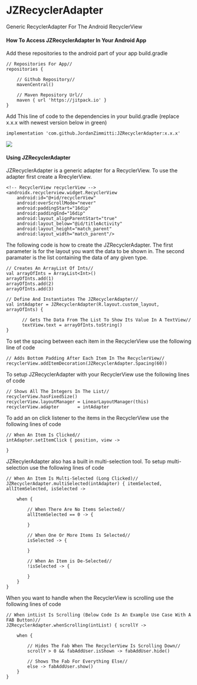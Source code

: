 # JZRecyclerAdapter
Generic RecyclerAdapter For The Android RecyclerView

#### How To Access JZRecyclerAdapter In Your Android App

Add these repositories to the android part of your app build.gradle

    // Repositories For App//
    repositories {

        // Github Repository//
        mavenCentral()

        // Maven Repository Url//
        maven { url 'https://jitpack.io' }
    }
   
Add This line of code to the dependencies in your build.gradle (replace x.x.x with newest version below in green) 

    implementation 'com.github.JordanZimmitti:JZRecyclerAdapter:x.x.x'    
[![](https://jitpack.io/v/JordanZimmitti/JZRecyclerAdapter.svg)](https://jitpack.io/#JordanZimmitti/JZRecyclerAdapter)
#### Using JZRecyclerAdapter

JZRecyclerAdapter is a generic adapter for a RecyclerView. To use the adapter first create a RrecylerView.

    <!-- RecyclerView recyclerView -->
    <androidx.recyclerview.widget.RecyclerView
        android:id="@+id/recyclerView"
        android:overScrollMode="never"
        android:paddingStart="16dip"
        android:paddingEnd="16dip"
        android:layout_alignParentStart="true"
        android:layout_below="@id/titleActivity"
        android:layout_height="match_parent"
        android:layout_width="match_parent"/>
        
The following code is how to create the JZRecyclerAdapter. The first parameter is for the layout you want the data to be shown in. The second paramater is the list containing the data of any given type.

    // Creates An ArrayList Of Ints//
    val arrayOfInts = ArrayList<Int>()
    arrayOfInts.add(1)
    arrayOfInts.add(2)
    arrayOfInts.add(3)

    // Define And Instantiates The JZRecyclerAdapter//
    val intAdapter = JZRecyclerAdapter(R.layout.custom_layout, arrayOfInts) {

          // Gets The Data From The List To Show Its Value In A TextView//
          textView.text = arrayOfInts.toString()
    }

To set the spacing between each item in the RecyclerView use the following line of code

    // Adds Bottom Padding After Each Item In The RecyclerView//
    recyclerView.addItemDecoration(JZRecyclerAdapter.Spacing(60))
    
To setup JZRecyclerAdapter with your RecyclerView use the following lines of code

    // Shows All The Integers In The List//
    recyclerView.hasFixedSize()
    recyclerView.layoutManager = LinearLayoutManager(this)
    recyclerView.adapter       = intAdapter

To add an on click listener to the items in the RecyclerView use the following lines of code

    // When An Item Is Clicked//
    intAdapter.setItemClick { position, view ->
            
    }
    
JZRecylerAdapter also has a built in multi-selection tool. To setup multi-selection use the following lines of code

    // When An Item Is Multi-Selected (Long Clicked)//
    JZRecyclerAdapter.multiSelected(intAdapter) { itemSelected, allItemSelected, isSelected ->
        
        when {

            // When There Are No Items Selected//
            allItemSelected == 0 -> {

            }

            // When One Or More Items Is Selected//
            isSelected -> {

            }

            // When An Item is De-Selected//
            !isSelected -> {

            }
        }
    }
    
When you want to handle when the RecyclerView is scrolling use the following lines of code

    // When intList Is Scrolling (Below Code Is An Example Use Case With A FAB Button)//
    JZRecyclerAdapter.whenScrolling(intList) { scrollY ->

        when {

            // Hides The Fab When The RecyclerView Is Scrolling Down//
            scrollY > 0 && fabAddUser.isShown -> fabAddUser.hide()

            // Shows The Fab For Everything Else//
            else -> fabAddUser.show()
        }
    }
